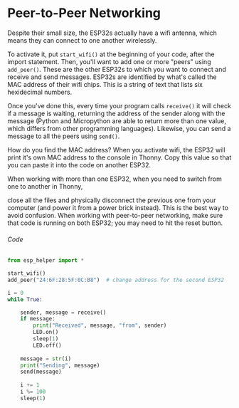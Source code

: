 # Peer-to-Peer Networking

Despite their small size, the ESP32s actually have a wifi antenna, which means they can connect to one another wirelessly. 

To activate it, put `start_wifi()` at the beginning of your code, after the import statement. Then, you'll want to add one or more "peers" using `add_peer()`. These are the other ESP32s to which you want to connect and receive and send messages. ESP32s are identified by what's called the MAC address of their wifi chips. This is a string of text that lists six hexidecimal numbers. 

Once you've done this, every time your program calls `receive()` it will check if a message is waiting, returning the address of the sender along with the message (Python and Micropython are able to return more than one value, which differs from other programming languages). Likewise, you can send a message to all the peers using `send()`.

How do you find the MAC address? When you activate wifi, the ESP32 will print it's own MAC address to the console in Thonny. Copy this value so that you can paste it into the code on another ESP32.

When working with more than one ESP32, when you need to switch from one to another in Thonny, 

close all the files and physically disconnect the previous one from your computer (and power it from a power brick instead). This is the best way to avoid confusion. When working with peer-to-peer networking, make sure that code is running on both ESP32; you may need to hit the reset button.


###### Code

```py
from esp_helper import *

start_wifi()
add_peer("24:6F:28:5F:0C:B8")  # change address for the second ESP32

i = 0
while True:

    sender, message = receive()
    if message:
        print("Received", message, "from", sender)
        LED.on()
        sleep(1)
        LED.off()
    
    message = str(i)
    print("Sending", message)
    send(message)
    
    i += 1
    i %= 100
    sleep(1)
```

